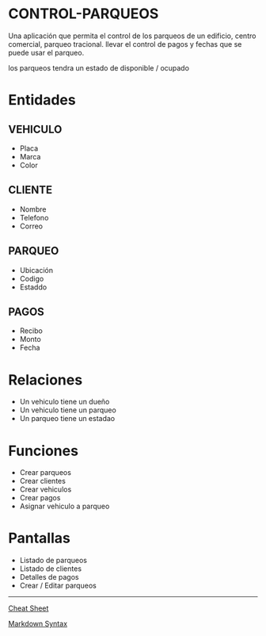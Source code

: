# CONTROL-PARQUEOS

Una aplicación que permita el control de los parqueos de un edificio, centro comercial, parqueo tracional.
llevar el control de pagos y fechas que se puede usar el parqueo.

los parqueos tendra un estado de disponible / ocupado


# Entidades

## VEHICULO

- Placa
- Marca
- Color

## CLIENTE

- Nombre
- Telefono
- Correo

## PARQUEO

- Ubicación
- Codigo
- Estaddo

## PAGOS

- Recibo
- Monto
- Fecha

# Relaciones

- Un vehiculo tiene un dueño
- Un vehiculo tiene un parqueo
- Un parqueo tiene un estadao

# Funciones

- Crear parqueos
- Crear clientes
- Crear vehiculos
- Crear pagos
- Asignar vehiculo a parqueo

# Pantallas

- Listado de parqueos
- Listado de clientes
- Detalles de pagos
- Crear / Editar parqueos

---

[Cheat Sheet](https://www.markdownguide.org/cheat-sheet/)

[Markdown Syntax](https://www.markdownguide.org/basic-syntax/#headings)

